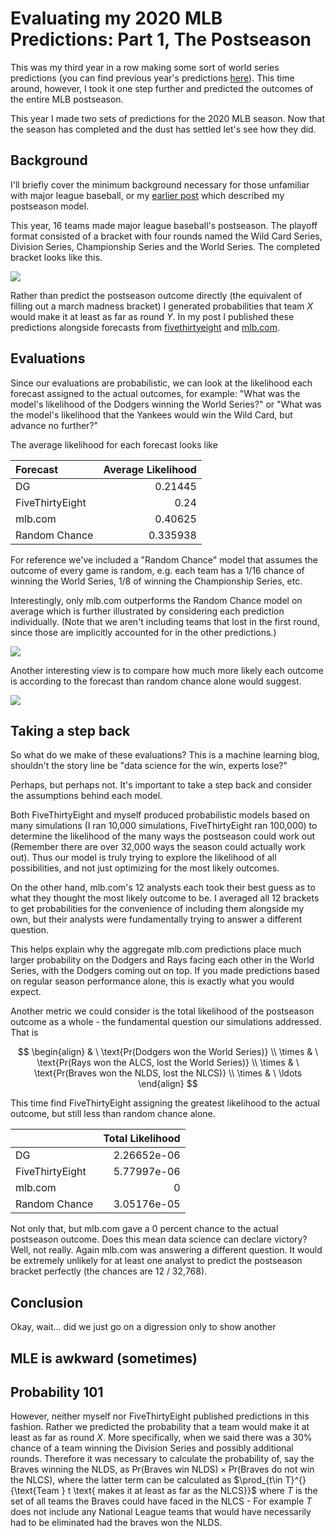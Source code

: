 # Evaluating my 2020 MLB Predictions: Part  1, The Postseason

This was my third year in a row making some sort of world series predictions (you can find previous year's predictions [here](https://dantegates.github.io/tags/#mlb)). This time around, however, I took it one step further and predicted the outcomes of the entire MLB postseason.

This year I made two sets of predictions for the 2020 MLB season. Now that the season has completed and the dust has settled let's see how they did.

## Background

I'll briefly cover the minimum background necessary for those unfamiliar with major league baseball, or my [earlier post](https://dantegates.github.io/2020/09/29/mlb-2020-postseason-projections.html) which described my postseason model.

This year, 16 teams made major league baseball's postseason. The playoff format consisted of a bracket with four rounds named the  Wild Card Series, Division Series, Championship Series and the World Series. The completed bracket looks like this.

![](https://img.mlbstatic.com/mlb-images/image/private/w_2400,q_85,f_jpg/mlb/l5nasohsm9ahbmrcqvf8)

Rather than predict the postseason outcome directly (the equivalent of filling out a march madness bracket) I generated probabilities that team $X$ would make it at least  as far as round $Y$. In my post I published these predictions alongside forecasts from [fivethirtyeight](https://projects.fivethirtyeight.com/2020-mlb-predictions/) and [mlb.com](https://www.mlb.com/news/2020-mlb-postseason-predictions).

## Evaluations

Since our evaluations are probabilistic, we can look at the likelihood each forecast assigned to the actual outcomes, for example: "What was the model's likelihood of the Dodgers winning the World Series?" or "What was the model's likelihood that the Yankees would win the Wild Card, but advance no further?"

The average likelihood for each forecast looks like

|       Forecast          |   Average Likelihood |
|:----------------|---------------------:|
| DG              |             0.21445  |
| FiveThirtyEight |             0.24     |
| mlb.com         |             0.40625  |
| Random Chance   |             0.335938 |

For reference we've included a "Random Chance" model that assumes the outcome of every game is random, e.g. each team has a $1/16$ chance of winning the World Series, $1/8$ of winning the Championship Series, etc.

Interestingly, only mlb.com outperforms the Random Chance model on average which is further illustrated by considering each prediction individually. (Note that we aren't including teams that lost in the first round, since those are implicitly accounted for in the other predictions.)

![](2020-evaluations/forecasted-likelihoods.png)

Another interesting view is to compare how much more likely each outcome is according to the forecast than random chance alone  would suggest.

![](2020-evaluations/forecasts-vs-random.png)

## Taking a step back

So what do we make of these evaluations? This is  a machine learning  blog, shouldn't the story line be "data science for the win, experts lose?"

Perhaps, but perhaps not. It's important to take a step back and consider the assumptions behind each model.

Both FiveThirtyEight and myself produced probabilistic models based on many simulations (I ran 10,000 simulations, FiveThirtyEight ran 100,000) to determine the likelihood of the many ways the postseason could work out (Remember there are over 32,000 ways the season could actually work out). Thus our model is truly trying to explore the likelihood of all possibilities, and not just  optimizing for the most likely outcomes.

On the other hand, mlb.com's 12 analysts each took their best guess as to what they thought the most likely outcome to be. I averaged all 12 brackets to get probabilities for the convenience of including them alongside my own, but their analysts  were fundamentally trying to answer a different  question.

This helps explain why the aggregate mlb.com predictions place much larger probability on the Dodgers and Rays facing  each other in the World Series, with the Dodgers coming out on  top. If you made predictions based on regular season performance alone, this is exactly what you would expect.

Another metric we could consider is the total likelihood of the postseason outcome as a whole - the fundamental question our simulations addressed. That is

$$
\begin{align}
    & \ \text{Pr(Dodgers won the World Series)} \\
    \times & \ \text{Pr(Rays won the ALCS, lost the World Series)} \\
    \times & \ \text{Pr(Braves won the NLDS, lost the NLCS)} \\
    \times & \ \ldots
\end{align}
$$

This time find FiveThirtyEight assigning the greatest likelihood to the actual outcome, but still less than random chance alone.

|                 |   Total Likelihood |
|:----------------|-------------------:|
| DG              |        2.26652e-06 |
| FiveThirtyEight |        5.77997e-06 |
| mlb.com         |        0           |
| Random Chance   |        3.05176e-05 |

Not only that, but mlb.com gave a 0 percent chance to the actual postseason outcome. Does this mean data science can declare victory? Well, not really. Again mlb.com was answering a different question. It would be extremely unlikely for at least one analyst to predict the postseason bracket perfectly (the chances are 12 / 32,768).

## Conclusion

Okay, wait... did we just go on a digression only to show another 

## MLE is awkward (sometimes)

## Probability 101

However, neither myself nor FiveThirtyEight published predictions in this fashion. Rather we predicted the probability that a team would make it at least as far as round $X$. More specifically, when we said there was a 30% chance of a team winning the Division Series and possibly additional rounds. Therefore it was necessary to calculate the probability of, say the Braves winning the NLDS, as $\text{Pr(Braves win NLDS)}\times\text{Pr(Braves do not win the NLCS)}$, where the latter term can be calculated as $\prod_{t\in T}^{}{\text{Team } t \text{ makes it at least as far as the NLCS}}$ where $T$ is the set of all teams the Braves could have faced in the NLCS - For example $T$ does not include any National League teams that would have necessarily had to be eliminated had the braves won the NLDS.
